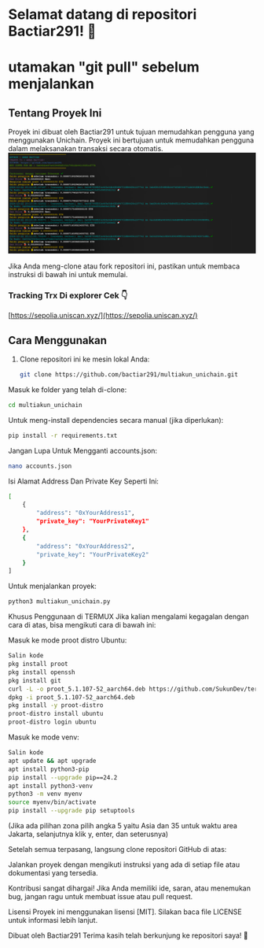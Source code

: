 # Selamat datang di repositori Bactiar291! 🎉
# utamakan "git pull" sebelum menjalankan
## Tentang Proyek Ini
Proyek ini dibuat oleh Bactiar291 untuk tujuan memudahkan pengguna yang menggunakan Unichain. Proyek ini bertujuan untuk memudahkan pengguna dalam melaksanakan transaksi secara otomatis.
![Gambar](https://raw.githubusercontent.com/bactiar291/multiakun_unichain/main/mult.png)

Jika Anda meng-clone atau fork repositori ini, pastikan untuk membaca instruksi di bawah ini untuk memulai.

### Tracking Trx Di explorer Cek 👇
[https://sepolia.uniscan.xyz/](https://sepolia.uniscan.xyz/)

## Cara Menggunakan

1. Clone repositori ini ke mesin lokal Anda:
   ```bash
   git clone https://github.com/bactiar291/multiakun_unichain.git
Masuk ke folder yang telah di-clone:
```bash
cd multiakun_unichain
```
Untuk meng-install dependencies secara manual (jika diperlukan):
```bash
pip install -r requirements.txt
```
Jangan Lupa Untuk Mengganti accounts.json:
```bash
nano accounts.json
```
Isi Alamat Address Dan Private Key Seperti Ini:
```bash
[
    {
        "address": "0xYourAddress1",
        "private_key": "YourPrivateKey1"
    },
    {
        "address": "0xYourAddress2",
        "private_key": "YourPrivateKey2"
    }
]
```
Untuk menjalankan proyek:

```bash
python3 multiakun_unichain.py
```
Khusus Penggunaan di TERMUX
Jika kalian mengalami kegagalan dengan cara di atas, bisa mengikuti cara di bawah ini:

Masuk ke mode proot distro Ubuntu:

```bash
Salin kode
pkg install proot
pkg install openssh
pkg install git
curl -L -o proot_5.1.107-52_aarch64.deb https://github.com/SukunDev/termux-proot/raw/main/proot_5.1.107-52_aarch64.deb
dpkg -i proot_5.1.107-52_aarch64.deb
pkg install -y proot-distro
proot-distro install ubuntu
proot-distro login ubuntu
```
Masuk ke mode venv:

```bash
Salin kode
apt update && apt upgrade
apt install python3-pip
pip install --upgrade pip==24.2
apt install python3-venv
python3 -m venv myenv
source myenv/bin/activate
pip install --upgrade pip setuptools
```
(Jika ada pilihan zona pilih angka 5 yaitu Asia dan 35 untuk waktu area Jakarta, selanjutnya klik y, enter, dan seterusnya)

Setelah semua terpasang, langsung clone repositori GitHub di atas:

Jalankan proyek dengan mengikuti instruksi yang ada di setiap file atau dokumentasi yang tersedia.

Kontribusi sangat dihargai! Jika Anda memiliki ide, saran, atau menemukan bug, jangan ragu untuk membuat issue atau pull request.

Lisensi
Proyek ini menggunakan lisensi [MIT]. Silakan baca file LICENSE untuk informasi lebih lanjut.

Dibuat oleh Bactiar291
Terima kasih telah berkunjung ke repositori saya! 🚀
